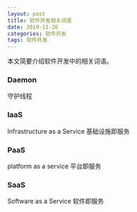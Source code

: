 ```yaml
---
layout: post
title: 软件开发相关词语
date: 2019-11-26
categories: 软件开发
tags: 软件开发
---
```

本文简要介绍软件开发中的相关词语。
### Daemon
守护线程
### IaaS
Infrastructure as a Service
基础设施即服务
### PaaS
platform as a service
平台即服务
### SaaS
Software as a Service
软件即服务
